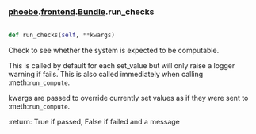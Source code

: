 ### [phoebe](phoebe.md).[frontend](frontend.md).[Bundle](Bundle.md).run_checks

```py

def run_checks(self, **kwargs)

```



Check to see whether the system is expected to be computable.

This is called by default for each set_value but will only raise a
logger warning if fails.  This is also called immediately when calling
:meth:`run_compute`.

kwargs are passed to override currently set values as if they were
sent to :meth:`run_compute`.

:return: True if passed, False if failed and a message

